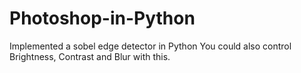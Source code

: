 # Photoshop-in-Python
Implemented a sobel edge detector in Python
You could also control Brightness, Contrast and Blur with this.

